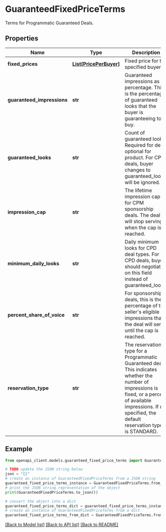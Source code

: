 # GuaranteedFixedPriceTerms

Terms for Programmatic Guaranteed Deals.

## Properties

Name | Type | Description | Notes
------------ | ------------- | ------------- | -------------
**fixed_prices** | [**List[PricePerBuyer]**](PricePerBuyer.md) | Fixed price for the specified buyer. | [optional] 
**guaranteed_impressions** | **str** | Guaranteed impressions as a percentage. This is the percentage of guaranteed looks that the buyer is guaranteeing to buy. | [optional] 
**guaranteed_looks** | **str** | Count of guaranteed looks. Required for deal, optional for product. For CPD deals, buyer changes to guaranteed_looks will be ignored. | [optional] 
**impression_cap** | **str** | The lifetime impression cap for CPM sponsorship deals. The deal will stop serving when the cap is reached. | [optional] 
**minimum_daily_looks** | **str** | Daily minimum looks for CPD deal types. For CPD deals, buyer should negotiate on this field instead of guaranteed_looks. | [optional] 
**percent_share_of_voice** | **str** | For sponsorship deals, this is the percentage of the seller&#39;s eligible impressions that the deal will serve until the cap is reached. | [optional] 
**reservation_type** | **str** | The reservation type for a Programmatic Guaranteed deal. This indicates whether the number of impressions is fixed, or a percent of available impressions. If not specified, the default reservation type is STANDARD. | [optional] 

## Example

```python
from openapi_client.models.guaranteed_fixed_price_terms import GuaranteedFixedPriceTerms

# TODO update the JSON string below
json = "{}"
# create an instance of GuaranteedFixedPriceTerms from a JSON string
guaranteed_fixed_price_terms_instance = GuaranteedFixedPriceTerms.from_json(json)
# print the JSON string representation of the object
print(GuaranteedFixedPriceTerms.to_json())

# convert the object into a dict
guaranteed_fixed_price_terms_dict = guaranteed_fixed_price_terms_instance.to_dict()
# create an instance of GuaranteedFixedPriceTerms from a dict
guaranteed_fixed_price_terms_from_dict = GuaranteedFixedPriceTerms.from_dict(guaranteed_fixed_price_terms_dict)
```
[[Back to Model list]](../README.md#documentation-for-models) [[Back to API list]](../README.md#documentation-for-api-endpoints) [[Back to README]](../README.md)


